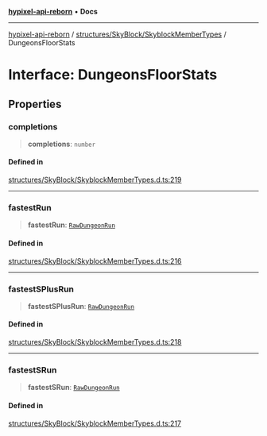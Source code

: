 [**hypixel-api-reborn**](../../../../README.md) • **Docs**

***

[hypixel-api-reborn](../../../../modules.md) / [structures/SkyBlock/SkyblockMemberTypes](../README.md) / DungeonsFloorStats

# Interface: DungeonsFloorStats

## Properties

### completions

> **completions**: `number`

#### Defined in

[structures/SkyBlock/SkyblockMemberTypes.d.ts:219](https://github.com/Kathund/REBORN-docs-TEST/blob/226e7f6a62bb6bca87ef0828ac84e9098d59f860/src/structures/SkyBlock/SkyblockMemberTypes.d.ts#L219)

***

### fastestRun

> **fastestRun**: [`RawDungeonRun`](RawDungeonRun.md)

#### Defined in

[structures/SkyBlock/SkyblockMemberTypes.d.ts:216](https://github.com/Kathund/REBORN-docs-TEST/blob/226e7f6a62bb6bca87ef0828ac84e9098d59f860/src/structures/SkyBlock/SkyblockMemberTypes.d.ts#L216)

***

### fastestSPlusRun

> **fastestSPlusRun**: [`RawDungeonRun`](RawDungeonRun.md)

#### Defined in

[structures/SkyBlock/SkyblockMemberTypes.d.ts:218](https://github.com/Kathund/REBORN-docs-TEST/blob/226e7f6a62bb6bca87ef0828ac84e9098d59f860/src/structures/SkyBlock/SkyblockMemberTypes.d.ts#L218)

***

### fastestSRun

> **fastestSRun**: [`RawDungeonRun`](RawDungeonRun.md)

#### Defined in

[structures/SkyBlock/SkyblockMemberTypes.d.ts:217](https://github.com/Kathund/REBORN-docs-TEST/blob/226e7f6a62bb6bca87ef0828ac84e9098d59f860/src/structures/SkyBlock/SkyblockMemberTypes.d.ts#L217)
